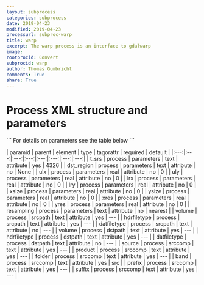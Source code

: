 ```yaml
---
layout: subprocess
categories: subprocess
date: 2019-04-23
modified: 2019-04-23
processurl: subproc-warp
title: warp
excerpt: The warp process is an interface to gdalwarp
image: 
rootprocid: Convert
subprocid: warp
author: Thomas Gumbricht
comments: True
share: True
---
```


<h1 class='foot-description'>Process XML structure and parameters</h1>
```
For details on parameters see the table below
<?xml version="1.0" ?>
<process>
  <!--Generated from python-->
  <userproj plotid="yourplotid" projectid="yourprojectid" siteid="yoursiteid" system="systemid" tractid="yourtractid" userid="youruserid"/>
  <period endday="DD" endmonth="MM" endyear="YYYY" seasonendday="DD" seasonendmonth="MM" seasonstartday="DD" seasonstartmonth="MM" startday="DD" startmonth="MM" startyear="YYYY" timestep="timestep"/>
  <parameters dst_region="txtstring" lrx="xyz.abc" lry="xyz.abc" resampling="txtstring" t_srs="txtstring" ulx="xyz.abc" uly="xyz.abc" xres="xyz.abc" xsize="xyz.abc" yres="xyz.abc" ysize="xyz.abc"/>
  <srcpath datfiletype="txtstring" hdrfiletype="txtstring" volume="txtstring"/>
  <dstpath datfiletype="txtstring" hdrfiletype="txtstring" volume="txtstring"/>
  <srccomp band="txtstring" folder="txtstring" prefix="txtstring" product="txtstring" source="txtstring" suffix="txtstring"/>
</process>
```

| paramid | parent | element | type | tagorattr | required | default |
|:---:|:---:|:---:|:---:|:---:|:---:|:---:|:---:|
| t_srs | process | parameters | text | attribute | yes | 4326 |
| dst_region | process | parameters | text | attribute | no | None |
| ulx | process | parameters | real | attribute | no | 0 |
| uly | process | parameters | real | attribute | no | 0 |
| lrx | process | parameters | real | attribute | no | 0 |
| lry | process | parameters | real | attribute | no | 0 |
| xsize | process | parameters | real | attribute | no | 0 |
| ysize | process | parameters | real | attribute | no | 0 |
| xres | process | parameters | real | attribute | no | 0 |
| yres | process | parameters | real | attribute | no | 0 |
| resampling | process | parameters | text | attribute | no | nearest |
| volume | process | srcpath | text | attribute | yes | --- |
| hdrfiletype | process | srcpath | text | attribute | yes | --- |
| datfiletype | process | srcpath | text | attribute | no | --- |
| volume | process | dstpath | text | attribute | yes | --- |
| hdrfiletype | process | dstpath | text | attribute | yes | --- |
| datfiletype | process | dstpath | text | attribute | no | --- |
| source | process | srccomp | text | attribute | yes | --- |
| product | process | srccomp | text | attribute | yes | --- |
| folder | process | srccomp | text | attribute | yes | --- |
| band | process | srccomp | text | attribute | yes | src |
| prefix | process | srccomp | text | attribute | yes | --- |
| suffix | process | srccomp | text | attribute | yes | --- |
